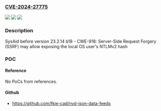 ### [CVE-2024-27775](https://cve.mitre.org/cgi-bin/cvename.cgi?name=CVE-2024-27775)
![](https://img.shields.io/static/v1?label=Product&message=SysAid&color=blue)
![](https://img.shields.io/static/v1?label=Version&message=version%2023.2.14%20b18%20&color=brightgreen)
![](https://img.shields.io/static/v1?label=Vulnerability&message=CWE-918%20Server-Side%20Request%20Forgery%20(SSRF)&color=brightgreen)

### Description

SysAid before version 23.2.14 b18 - CWE-918: Server-Side Request Forgery (SSRF) may allow exposing the local OS user's NTLMv2 hash

### POC

#### Reference
No PoCs from references.

#### Github
- https://github.com/fkie-cad/nvd-json-data-feeds

